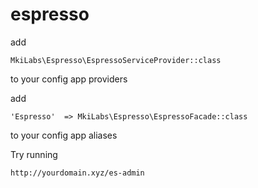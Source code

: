 # espresso

add

```
MkiLabs\Espresso\EspressoServiceProvider::class
```

to your config app providers

add

```
'Espresso'  => MkiLabs\Espresso\EspressoFacade::class
```

to your config app aliases

Try running

```
http://yourdomain.xyz/es-admin
```
